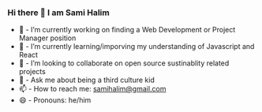 ### Hi there 👋 I am Sami Halim
- 🔭 - I’m currently working on finding a Web Development or Project Manager position
- 🌱 - I’m currently learning/imporving my understanding of Javascript and React 
- 👯 - I’m looking to collaborate on open source sustinablity related projects 
- 💬 - Ask me about being a third culture kid
- 📫  - How to reach me: samihalim@gmail.com
- 😄 - Pronouns: he/him
<!--
**samihalim/samihalim** is a ✨ _special_ ✨ repository because its `README.md` (this file) appears on your GitHub profile.

Here are some ideas to get you started:

- 🔭 I’m currently working on finding a Web Development or Project Manager position
- 🌱 I’m currently learning/imporving my understanding of Javascript and React 
- 👯 I’m looking to collaborate on open source sustinablity related projects 
- 💬 Ask me about being a third culture kid
- 📫 How to reach me: samihalim@gmail.com
- 😄 Pronouns: he/him

-->
